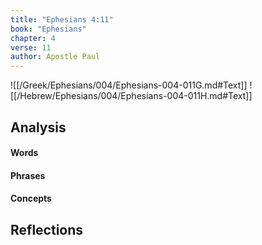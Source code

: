 ```yaml
---
title: "Ephesians 4:11"
book: "Ephesians"
chapter: 4
verse: 11
author: Apostle Paul
---
```

![[/Greek/Ephesians/004/Ephesians-004-011G.md#Text]]
![[/Hebrew/Ephesians/004/Ephesians-004-011H.md#Text]]

## Analysis

#### Words

#### Phrases

#### Concepts

## Reflections
